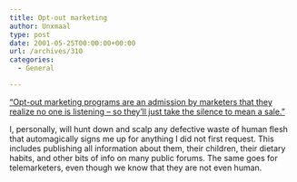 ```yaml
---
title: Opt-out marketing
author: Unxmaal
type: post
date: 2001-05-25T00:00:00+00:00
url: /archives/310
categories:
  - General

---
```

<A HREF="http://www.marketingprofs.com/emarketing/silencesell.asp">&#8220;Opt-out marketing programs are an admission by marketers that they realize no one is listening &#8211; so they&#8217;ll just take the silence to mean a sale.&#8221;</A>

I, personally, will hunt down and scalp any defective waste of human flesh that automagically signs me up for anything I did not first request. This includes publishing all information about them, their children, their dietary habits, and other bits of info on many public forums. The same goes for telemarketers, even though we know that they are not even human.